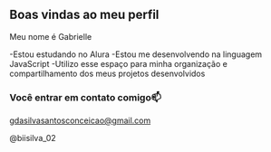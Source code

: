 ## Boas vindas ao meu perfil

Meu nome é Gabrielle

-Estou estudando no Alura
-Estou me desenvolvendo na linguagem JavaScript
-Utilizo esse espaço para minha organização e compartilhamento dos meus projetos desenvolvidos

### Você entrar em contato comigo📫

gdasilvasantosconceicao@gmail.com

@biisilva_02
